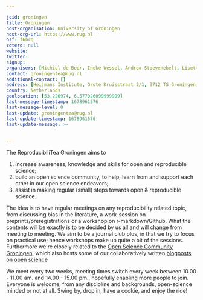 ```yaml
---

jcid: groningen
title: Groningen
host-organisation: University of Groningen
host-org-url: https://www.rug.nl
osf: f6brg
zotero: null
website: 
twitter: 
signup: 
organisers: [Michiel de Boer, Ineke Wessel, Andrea Stoevenebelt, Lisette de Jong - Hoekstra]
contact: groningentea@rug.nl
additional-contact: []
address: [Heijmans Institute, Grote Kruisstraat 2/1, 9712 TS Groningen, The Netherlands]
country: Netherlands
geolocation: [53.220974, 6.577026099999999]
last-message-timestamp: 1678961576
last-message-level: 0
last-update: groningentea@rug.nl
last-update-timestamp: 1678961576
last-update-message: >-
  

---
```


The ReproducibiliTea Groningen aims to 
1. increase awareness, knowledge and skills for open and reproducible science;
2. build an open science community, to help, learn from and support each other in our open science endeavors;
3. assist in making regular (small) steps towards open & reproducible science. 

The idea is to have regular meetings on any reproducibility related topic, from discussing bias in the literature, a work-session on preprints/preregistrations or a workshop on r-markdown/Github. 
What the contents will be exactly is to be decided by us all and will change from meeting to meeting. We aim to be a journal club plus, in that we try to focus on practical use; hence workshops make up quite a bit of the sessions.
Furthermore we're closely related to the [Open Science Community Groningen](https://openscience-groningen.nl/oscg/), which also hosts some of our collaboratively written [blogposts on open science](https://openscience-groningen.nl/category/blogs/)

We meet every two weeks, meeting times switch every week between 10.00 - 11.00 am. and 14.00 - 15.00 pm., hopefully enabling more people to join. 
Everyone is welcome, from any discipline and backgrounds, open-science minded or not at all. Swing by, drop in, have a cookie, and enjoy the ride!
